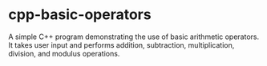 # cpp-basic-operators
A simple C++ program demonstrating the use of basic arithmetic operators. It takes user input and performs addition, subtraction, multiplication, division, and modulus operations.
